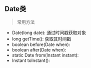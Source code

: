 ## Date类
> 常用方法
- Date(long date):  通过时间戳获取对象
- long getTime():  获取其时间戳
- boolean before(Date when):  
- boolean after(Date when):  
- static Date from(Instant instant): 
- Instant toInstant():  
